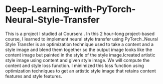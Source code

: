 # Deep-Learning-with-PyTorch-Neural-Style-Transfer
This is a project I studied at Coursera . In this 2 hour-long project-based course, I learned  to implement neural style transfer using PyTorch..Neural Style Transfer is an optimization technique used to take a content and a style image and blend them together so the output image looks like the content image but painted in the style of the style image.Icreated artistic style image using content and given style image. We will compute the content and style loss function. I minimized this loss function using optimization techniques to get an artistic style image that retains content features and style features.
